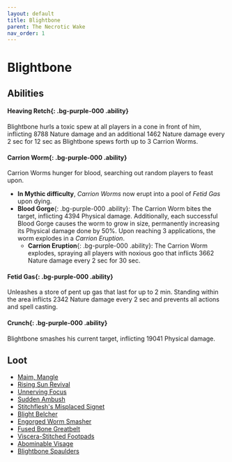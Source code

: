 ```yaml
---
layout: default
title: Blightbone
parent: The Necrotic Wake
nav_order: 1
---
```


# Blightbone

## Abilities

#### **Heaving Retch**{: .bg-purple-000 .ability}
Blightbone hurls a toxic spew at all players in a cone in front of him, inflicting 8788 Nature damage and an additional 1462 Nature damage every 2 sec for 12 sec as Blightbone spews forth up to 3 Carrion Worms.

#### **Carrion Worm**{: .bg-purple-000 .ability}
Carrion Worms hunger for blood, searching out random players to feast upon.
  - **In Mythic difficulty**, *Carrion Worms* now erupt into a pool of *Fetid Gas* upon dying.
  - **Blood Gorge**{: .bg-purple-000 .ability}: The Carrion Worm bites the target, inflicting 4394 Physical damage.
Additionally, each successful Blood Gorge causes the worm to grow in size, permanently increasing its Physical damage done by 50%.
Upon reaching 3 applications, the worm explodes in a *Carrion Eruption*.
    - **Carrion Eruption**{: .bg-purple-000 .ability}: The Carrion Worm explodes, spraying all players with noxious goo that inflicts 3662 Nature damage every 2 sec for 30 sec.

#### **Fetid Gas**{: .bg-purple-000 .ability}
Unleashes a store of pent up gas that last for up to 2 min. Standing within the area inflicts 2342 Nature damage every 2 sec and prevents all actions and spell casting.

#### **Crunch**{: .bg-purple-000 .ability}
Blightbone smashes his current target, inflicting 19041 Physical damage.

## Loot

- [Maim, Mangle](https://shadowlands.wowhead.com/item=183505/maim-mangle)
- [Rising Sun Revival](https://shadowlands.wowhead.com/item=181641/rising-sun-revival)
- [Unnerving Focus](https://shadowlands.wowhead.com/item=181709/unnerving-focus)
- [Sudden Ambush](https://shadowlands.wowhead.com/item=183482/sudden-ambush)
- [Stitchflesh's Misplaced Signet](https://shadowlands.wowhead.com/item=178736/stitchfleshs-misplaced-signet)
- [Blight Belcher](https://shadowlands.wowhead.com/item=178735/blight-belcher)
- [Engorged Worm Smasher](https://shadowlands.wowhead.com/item=178730/engorged-worm-smasher)
- [Fused Bone Greatbelt](https://shadowlands.wowhead.com/item=178734/fused-bone-greatbelt)
- [Viscera-Stitched Footpads](https://shadowlands.wowhead.com/item=178731/viscera-stitched-footpads)
- [Abominable Visage](https://shadowlands.wowhead.com/item=178732/abominable-visage)
- [Blightbone Spaulders](https://shadowlands.wowhead.com/item=178733/blightbone-spaulders)
